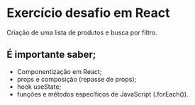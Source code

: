 # Exercício desafio em React

Criação de uma lista de produtos e busca por filtro.

## É importante saber;
 - Componentização em React;
 - props e composição (repasse de props);
 - hook useState;
 - funções e métodos específicos de JavaScript (.forEach()).
